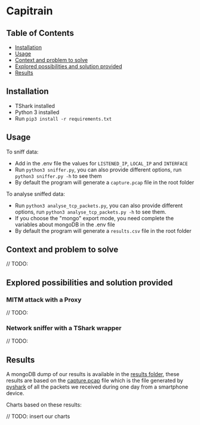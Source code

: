 # Capitrain

## Table of Contents

*	[Installation](#installation)
* [Usage](#usage)
*	[Context and problem to solve](#context-and-problem-to-solve)
*	[Explored possibilities and solution provided](#explored-possibilities-and-solution-provided)
*	[Results](#results)


## Installation

* TShark installed
* Python 3 installed
* Run `pip3 install -r requirements.txt`

## Usage

To sniff data: 
 * Add in the .env file the values for `LISTENED_IP`, `LOCAL_IP` and `INTERFACE`
 * Run `python3 sniffer.py`, you can also provide different options, run `python3 sniffer.py -h` to see them
 * By default the program will generate a `capture.pcap` file in the root folder

To analyse sniffed data:
  * Run `python3 analyse_tcp_packets.py`, you can also provide different options, run `python3 analyse_tcp_packets.py -h` to see them.
  * If you choose the "mongo" export mode, you need complete the variables about mongoDB in the .env file
  * By default the program will generate a `results.csv` file in the root folder

## Context and problem to solve

// TODO:

## Explored possibilities and solution provided

### MITM attack with a Proxy

// TODO:

### Network sniffer with a TShark wrapper

// TODO:

## Results

A mongoDB dump of our results is available in the [results folder](results/), these results are based on the [capture.pcap](results/capture.pcap) file which is the file generated by [pyshark](https://github.com/KimiNewt/pyshark) of all the packets we received during one day from a smartphone device.

Charts based on these results:

// TODO: insert our charts
